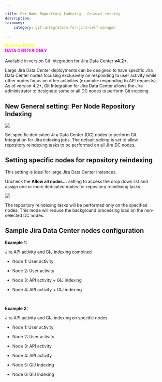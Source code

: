 ```yaml
---

title: Per Node Repository Indexing - General setting
description:
taxonomy:
    category: git-integration-for-jira-self-managed

---
```

<div style='color: yellow'><b>NEW FEATURE</b></div>
<div style='color: magenta'><b>DATA CENTER ONLY</b></div>
<br>

<div class="bbb-callout bbb--tip">
    <div class="irow">
    <div class="ilogobox">
        <span class="logoimg"></span>
    </div>
    <div class="imsgbox">
        Available in version Git Integration for Jira Data Center <b>v4.2+</b>.
    </div>
    </div>
</div>


Large Jira Data Center deployments can be designed to have specific Jira Data Center nodes focusing exclusively on responding to user activity while other nodes focus on other activities (example: responding to API requests). As of version 4.2+, Git Integration for Jira Data Center allows the Jira administrator to designate some or all DC nodes to perform Git indexing.

## New General setting: Per Node Repository Indexing

![](https://bigbrassband.atlassian.net/wiki/download/thumbnails/2095775749/gitdc-gencfg-indexing-allow-all-nodes.png?version=1&modificationDate=1648123707980&cacheVersion=1&api=v2&width=680&height=107)

Set specific dedicated Jira Data Center (DC) nodes to perform Git Integration for Jira indexing jobs. The default setting is set to allow repository reindexing tasks to be performed on all Jira DC nodes.

## Setting specific nodes for repository reindexing

<div class="bbb-callout bbb--info">
    <div class="irow">
    <div class="ilogobox">
        <span class="logoimg"></span>
    </div>
    <div class="imsgbox">
        This setting is ideal for large Jira Data Center instances.
    </div>
    </div>
</div>

Uncheck the **Allow all nodes…** setting to access the drop down list and assign one or more dedicated nodes for repository reindexing tasks.

![](https://bigbrassband.atlassian.net/wiki/download/attachments/2095775749/gitdc-gencfg-indexing-allow-all-nodes-specific.png?version=1&modificationDate=1648124669581&cacheVersion=1&api=v2)

The repository reindexing tasks will be performed only on the specified nodes. This mode will reduce the background processing load on the non-selected DC nodes.

## Sample Jira Data Center nodes configuration

**Example 1:**

Jira API activity and GIJ indexing combined

*   Node 1: User activity

*   Node 2: User activity

*   Node 3: API activity + GIJ indexing

*   Node 4: API activity + GIJ indexing

<br>

**Example 2:**

Jira API activity and GIJ indexing on specific nodes

*   Node 1: User activity

*   Node 2: User activity

*   Node 3: API activity

*   Node 4: API activity

*   Node 5: GIJ indexing

*   Node 6: GIJ indexing

